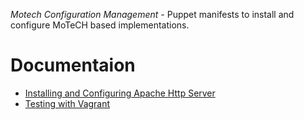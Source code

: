*Motech Configuration Management* - Puppet manifests to install and configure MoTeCH based implementations.

# Documentaion

* [Installing and Configuring Apache Http Server](https://github.com/motech/motech-scm/wiki/Installing-and-Configuring-Apache-Http-Server)
* [Testing with Vagrant](https://github.com/motech/motech-scm/wiki/Installing-and-Configuring-Apache-Http-Server)



